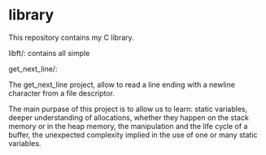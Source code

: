 # library
This repository contains my C library.

libft/:
  contains all simple 
  
  
  
get_next_line/:

The get_next_line project, allow to read a line ending with a newline character from a file descriptor.

The main purpase of this project is to allow us to learn:
static variables, deeper understanding of allocations, whether they happen on the
stack memory or in the heap memory, the manipulation and the life cycle of a buffer, the
unexpected complexity implied in the use of one or many static variables.
